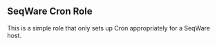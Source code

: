 SeqWare Cron Role
-----------------

This is a simple role that only sets up Cron appropriately for a SeqWare host. 
